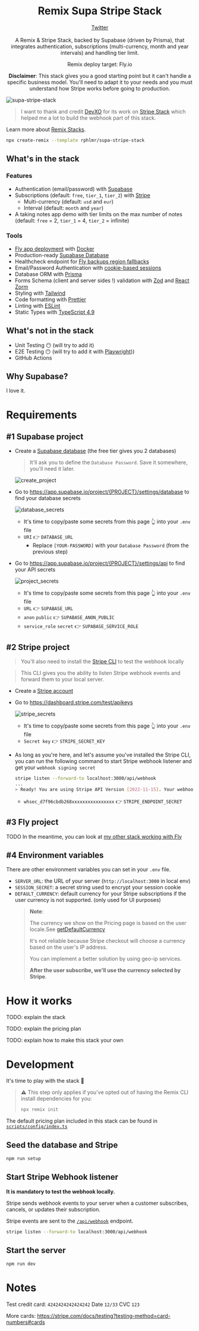 <h1 align="center">Remix Supa Stripe Stack</h1>

<p align="center">
  <a href="https://twitter.com/rphlmr">Twitter</a>
  <br/>
  <br/>
  A Remix & Stripe Stack, backed by Supabase (driven by Prisma), that integrates authentication, subscriptions (multi-currency, month and year intervals) and handling tier limit. 
</p>
<p align="center">
  Remix deploy target: Fly.io 
</p>
<p align="center">
  <b>Disclaimer</b>: This stack gives you a good starting point but it can't handle a specific business model. You'll need to adapt it to your needs and you must understand how Stripe works before going to production.
</p>

![supa-stripe-stack](https://user-images.githubusercontent.com/20722140/216357731-806840c9-03f0-4ee5-a3cc-f12382b4bc88.png)


> I want to thank and credit [DevXO](https://github.com/dev-xo) for its work on [Stripe Stack](https://github.com/dev-xo/stripe-stack) which helped me a lot to build the webhook part of this stack.

Learn more about [Remix Stacks](https://remix.run/stacks).

```sh
npx create-remix --template rphlmr/supa-stripe-stack
```

## What's in the stack

### Features

- Authentication (email/password) with [Supabase](https://supabase.com/)
- Subscriptions (default: `free`, `tier_1`, `tier_2`) with [Stripe](https://stripe.com/)
  - Multi-currency (default: `usd` and `eur`)
  - Interval (default: `month` and `year`)
- A taking notes app demo with tier limits on the max number of notes (default: `free` = 2, `tier_1` = 4, `tier_2` = infinite)

### Tools

- [Fly app deployment](https://fly.io) with [Docker](https://www.docker.com/products/docker-desktop/)
- Production-ready [Supabase Database](https://supabase.com/)
- Healthcheck endpoint for [Fly backups region fallbacks](https://fly.io/docs/reference/configuration/#services-http_checks)
- Email/Password Authentication with [cookie-based sessions](https://remix.run/docs/en/v1/api/remix#createcookiesessionstorage)
- Database ORM with [Prisma](https://prisma.io)
- Forms Schema (client and server sides !) validation with [Zod](https://github.com/colinhacks/zod) and [React Zorm](https://github.com/esamattis/react-zorm)
- Styling with [Tailwind](https://tailwindcss.com/)
- Code formatting with [Prettier](https://prettier.io)
- Linting with [ESLint](https://eslint.org)
- Static Types with [TypeScript 4.9](https://typescriptlang.org)

## What's not in the stack

- Unit Testing 😶 (will try to add it)
- E2E Testing 😶 (will try to add it with [Playwright](https://playwright.dev/)))
- GitHub Actions

## Why Supabase?

I love it.

# Requirements

## #1 Supabase project

- Create a [Supabase database](https://supabase.com/) (the free tier gives you 2 databases)

  > It'll ask you to define the `Database Password`. Save it somewhere, you'll need it later.

  ![create_project](https://user-images.githubusercontent.com/20722140/216093400-405916ae-7c30-4aa1-8c73-b41a512f1507.png)

- Go to https://app.supabase.io/project/{PROJECT}/settings/database to find your database secrets

  ![database_secrets](https://user-images.githubusercontent.com/20722140/216097216-f77a56ac-b17e-4031-bd29-ad239639829d.png)

  - It's time to copy/paste some secrets from this page 👆 into your `.env` file
  - `URI` 👉 `DATABASE_URL`
    - Replace `[YOUR-PASSWORD]` with your `Database Password` (from the previous step)

- Go to https://app.supabase.io/project/{PROJECT}/settings/api to find your API secrets

  ![project_secrets](https://user-images.githubusercontent.com/20722140/216094297-df265aaf-1c50-4dc7-bdd0-14bc8aa00e17.png)

  - It's time to copy/paste some secrets from this page 👆 into your `.env` file
  - `URL` 👉 `SUPABASE_URL`
  - `anon` `public` 👉 `SUPABASE_ANON_PUBLIC`
  - `service_role` `secret` 👉 `SUPABASE_SERVICE_ROLE`

## #2 Stripe project

> You'll also need to install the [Stripe CLI](https://stripe.com/docs/stripe-cli) to test the webhook locally

> This CLI gives you the ability to listen Stripe webhook events and forward them to your local server.

- Create a [Stripe account](https://dashboard.stripe.com/register)
- Go to https://dashboard.stripe.com/test/apikeys

  ![stripe_secrets](https://user-images.githubusercontent.com/20722140/216101036-1e94b7fe-29e6-4f34-85eb-9e0f7c0002a4.png)

  - It's time to copy/paste some secrets from this page 👆 into your `.env` file
  - `Secret key` 👉 `STRIPE_SECRET_KEY`

- As long as you're here, and let's assume you've installed the Stripe CLI, you can run the following command to start Stripe webhook listener and get your `webhook signing secret`
  ```sh
  stripe listen --forward-to localhost:3000/api/webhook
  ...
  > Ready! You are using Stripe API Version [2022-11-15]. Your webhook signing secret is whsec_d7f96cbdb268xxxxxxxxxxxxxxxx
  ```
  - `whsec_d7f96cbdb268xxxxxxxxxxxxxxxx` 👉 `STRIPE_ENDPOINT_SECRET`

## #3 Fly project

TODO
In the meantime, you can look at [my other stack working with Fly](https://github.com/rphlmr/supa-fly-stack/blob/main/README.md#deployment)

## #4 Environment variables

There are other environment variables you can set in your `.env` file.

- `SERVER_URL`: the URL of your server (`http://localhost:3000` in local env)
- `SESSION_SECRET`: a secret string used to encrypt your session cookie
- `DEFAULT_CURRENCY`: default currency for your Stripe subscriptions if the user currency is not supported. (only used for UI purposes)
  > **Note**:
  >
  > The currency we show on the Pricing page is based on the user locale.See [getDefaultCurrency](app/utils/http.server.ts)
  >
  > It's not reliable because Stripe checkout will choose a currency based on the user's IP address.
  >
  > You can implement a better solution by using geo-ip services.
  >
  > **After the user subscribe, we'll use the currency selected by Stripe**.

# How it works

TODO: explain the stack

TODO: explain the pricing plan

TODO: explain how to make this stack your own

# Development

It's time to play with the stack 🎉

> ⚠️ This step only applies if you've opted out of having the Remix CLI install dependencies for you:
>
> ```sh
> npx remix init
> ```

The default pricing plan included in this stack can be found in [`scripts/config/index.ts`](scripts/config/index.ts)

## Seed the database and Stripe

```sh
npm run setup
```

## Start Stripe Webhook listener

**It is mandatory to test the webhook locally.**

Stripe sends webhook events to your server when a customer subscribes, cancels, or updates their subscription.

Stripe events are sent to the [`/api/webhook`](app/routes/api/webhook.ts) endpoint.

```sh
stripe listen --forward-to localhost:3000/api/webhook
```

## Start the server

```sh
npm run dev
```

# Notes

Test credit card: `4242424242424242` Date `12/33` CVC `123`

More cards: https://stripe.com/docs/testing?testing-method=card-numbers#cards
